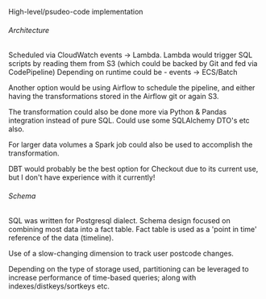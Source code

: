 High-level/psudeo-code implementation

###### Architecture
Scheduled via CloudWatch events -> Lambda.
Lambda would trigger SQL scripts by reading them from S3 (which could be backed by Git and fed via CodePipeline)
Depending on runtime could be - events -> ECS/Batch

Another option would be using Airflow to schedule the pipeline, and either having the transformations stored in the Airflow git or again S3.

The transformation could also be done more via Python & Pandas integration instead of pure SQL.
Could use some SQLAlchemy DTO's etc also.

For larger data volumes a Spark job could also be used to accomplish the transformation.

DBT would probably be the best option for Checkout due to its current use, but I don't have experience with it currently!

###### Schema
SQL was written for Postgresql dialect.
Schema design focused on combining most data into a fact table.
Fact table is used as a 'point in time' reference of the data (timeline).

Use of a slow-changing dimension to track user postcode changes.

Depending on the type of storage used, partitioning can be leveraged to increase performance of time-based queries; along with indexes/distkeys/sortkeys etc.



